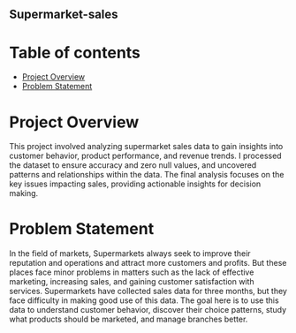 ## Supermarket-sales
# Table of contents
* [Project Overview](#Project-Overview)
* [Problem Statement](#Problem-Statement)


# Project Overview
This project involved analyzing supermarket sales data to gain insights into customer behavior, product performance, and revenue trends. I processed the dataset to ensure accuracy and zero null values, and uncovered patterns and relationships within the data. The final analysis focuses on the key issues impacting sales, providing actionable insights for decision making.

# Problem Statement
In the field of markets, Supermarkets always seek to improve their reputation and operations and attract more customers and profits. But these places face minor problems in matters such as the lack of effective marketing, increasing sales, and gaining customer satisfaction with services. Supermarkets have collected sales data for three months, but they face difficulty in making good use of this data. The goal here is to use this data to understand customer behavior, discover their choice patterns, study what products should be marketed, and manage branches better.
